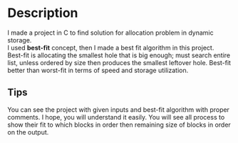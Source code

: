 # Description
I made a project in C to find solution for allocation problem in dynamic storage.    
I used **best-fit** concept, then I made a best fit algorithm in this project.   
Best-fit is allocating the smallest hole that is big enough; must search entire list, unless ordered by size then produces the smallest leftover hole.  Best-fit better than worst-fit in terms of speed and storage utilization.
## Tips
You can see the project with given inputs and best-fit algorithm with proper comments. I hope, you will understand it easily.  You will see all process to show their fit to which blocks in order then remaining size of blocks in order on the output.